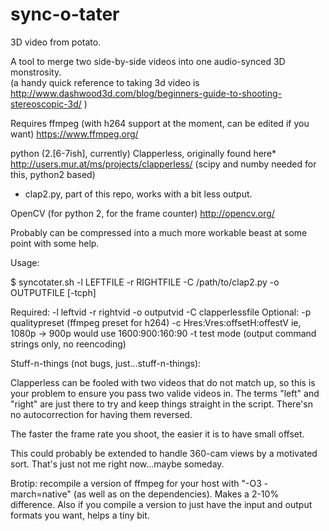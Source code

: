 # sync-o-tater

3D video from potato.

A tool to merge two side-by-side videos into one audio-synced 3D monstrosity.  
(a handy quick reference to taking 3d video is http://www.dashwood3d.com/blog/beginners-guide-to-shooting-stereoscopic-3d/ )

Requires ffmpeg (with h264 support at the moment, can be edited if you want)
https://www.ffmpeg.org/

python (2.[6-7ish], currently)
Clapperless, originally found here*  http://users.mur.at/ms/projects/clapperless/
(scipy and numby needed for this, python2 based)
- clap2.py, part of this repo, works with a bit less output.  

OpenCV (for python 2, for the frame counter)
http://opencv.org/

Probably can be compressed into a much more workable beast at some point with some help. 


Usage:

$ syncotater.sh -l LEFTFILE -r RIGHTFILE -C /path/to/clap2.py -o OUTPUTFILE [-tcph]

Required:
-l leftvid
-r rightvid
-o outputvid
-C clapperlessfile
Optional:
-p qualitypreset
        (ffmpeg preset for h264)
-c Hres:Vres:offsetH:offestV
        ie, 1080p -> 900p would use 1600:900:160:90
-t
        test mode (output command strings only, no reencoding)


Stuff-n-things (not bugs, just...stuff-n-things):

Clapperless can be fooled with two videos that do not match up, so this is your problem to ensure you pass two valide videos in.
The terms "left" and "right" are just there to try and keep things straight in the script.  There'sn no autocorrection for having them reversed.  

The faster the frame rate you shoot, the easier it is to have small offset.

This could probably be extended to handle 360-cam views by a motivated sort. That's just not me right now...maybe someday.

Brotip: recompile a version of ffmpeg for your host with "-O3 -march=native" (as well as on the dependencies).  Makes a 2-10% difference.  Also if you compile a version to just have the input and output formats you want, helps a tiny bit.
